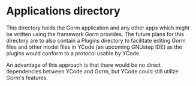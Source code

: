 # Applications directory
This directory holds the Gorm application and any other apps which might be written using the framework Gorm provides.
The future plans for this directory are to also contain a Plugins directory to facilitate editing Gorm files and other
model files in YCode (an upcoming GNUstep IDE) as the plugins would conform to a protocol usable by YCode.

An advantage of this approach is that there would be no direct dependencies between YCode and Gorm, but YCode could 
still utilize Gorm's features.

